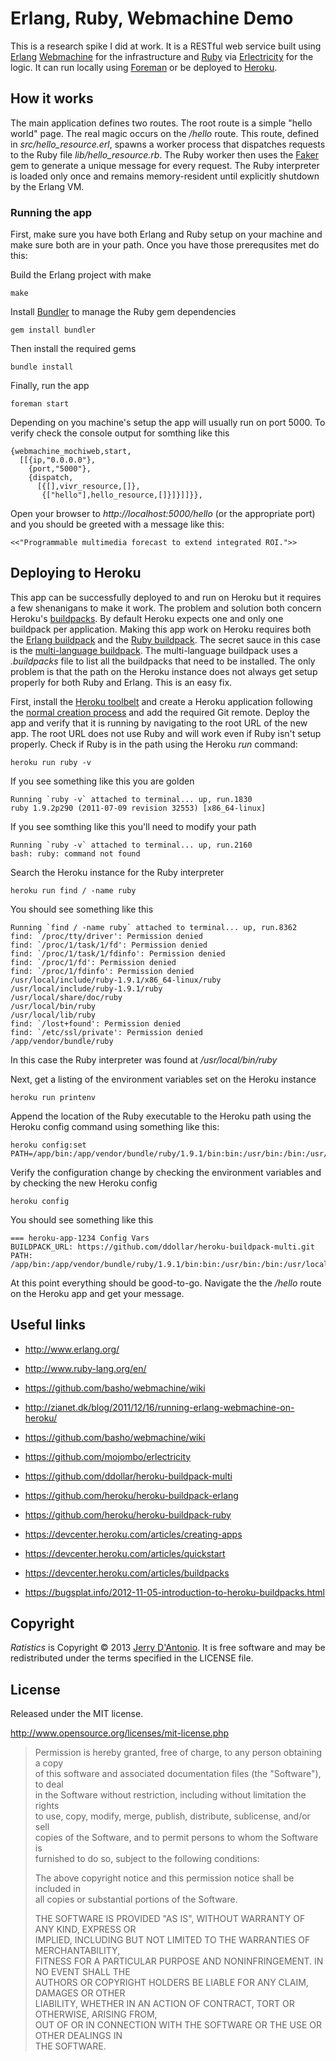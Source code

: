# Erlang, Ruby, Webmachine Demo

This is a research spike I did at work. It is a RESTful web service built using
[Erlang](http://www.erlang.org/) [Webmachine](https://github.com/basho/webmachine)
for the infrastructure and [Ruby](http://www.ruby-lang.org/en/)
via [Erlectricity](https://github.com/mojombo/erlectricity) for the logic.
It can run locally using [Foreman](https://github.com/ddollar/foreman)
or be deployed to [Heroku](http://www.heroku.com/).

## How it works

The main application defines two routes. The root route is a simple
"hello world" page. The real magic occurs on the */hello* route. This
route, defined in *src/hello_resource.erl*, spawns a worker process that
dispatches requests to the Ruby file *lib/hello_resource.rb*. The
Ruby worker then uses the [Faker](http://faker.rubyforge.org/) gem
to generate a unique message for every request. The Ruby interpreter
is loaded only once and remains memory-resident until explicitly
shutdown by the Erlang VM.

### Running the app

First, make sure you have both Erlang and Ruby setup on your machine
and make sure both are in your path. Once you have those prerequsites
met do this:

Build the Erlang project with make

    make

Install [Bundler](http://gembundler.com/) to manage the Ruby gem
dependencies

    gem install bundler

Then install the required gems

    bundle install

Finally, run the app

    foreman start

Depending on you machine's setup the app will usually run on port
5000. To verify check the console output for somthing like this

    {webmachine_mochiweb,start,
      [[{ip,"0.0.0.0"},
        {port,"5000"},
        {dispatch,
          [{[],vivr_resource,[]},
           {["hello"],hello_resource,[]}]}]]}},
    
Open your browser to *http://localhost:5000/hello* (or the appropriate port)
and you should be greeted with a message like this:

    <<"Programmable multimedia forecast to extend integrated ROI.">>

## Deploying to Heroku

This app can be successfully deployed to and run on Heroku but it
requires a few shenanigans to make it work. The problem and solution
both concern Heroku's [buildpacks](https://devcenter.heroku.com/articles/buildpacks).
By default Heroku expects one and only one buildpack per application.
Making this app work on Heroku requires both the
[Erlang buildpack](https://github.com/heroku/heroku-buildpack-erlang) and the
[Ruby buildpack](https://github.com/heroku/heroku-buildpack-ruby).
The secret sauce in this case is the
[multi-language buildpack](https://github.com/ddollar/heroku-buildpack-multi).
The multi-language buildpack uses a *.buildpacks* file to list all
the buildpacks that need to be installed. The only problem is that the
path on the Heroku instance does not always get setup properly for
both Ruby and Erlang. This is an easy fix.

First, install the [Heroku toolbelt](https://toolbelt.heroku.com/)
and create a Heroku application following the
[normal creation process](https://devcenter.heroku.com/articles/cedar)
and add the required Git remote. Deploy the app and verify that it is
running by navigating to the root URL of the new app. The root URL
does not use Ruby and will work even if Ruby isn't setup properly.
Check if Ruby is in the path using the Heroku *run* command:

    heroku run ruby -v 
  
If you see something like this you are golden

    Running `ruby -v` attached to terminal... up, run.1830
    ruby 1.9.2p290 (2011-07-09 revision 32553) [x86_64-linux]

If you see somthing like this you'll need to modify your path

    Running `ruby -v` attached to terminal... up, run.2160
    bash: ruby: command not found

Search the Heroku instance for the Ruby interpreter

    heroku run find / -name ruby

You should see something like this
    
    Running `find / -name ruby` attached to terminal... up, run.8362
    find: `/proc/tty/driver': Permission denied
    find: `/proc/1/task/1/fd': Permission denied
    find: `/proc/1/task/1/fdinfo': Permission denied
    find: `/proc/1/fd': Permission denied
    find: `/proc/1/fdinfo': Permission denied
    /usr/local/include/ruby-1.9.1/x86_64-linux/ruby
    /usr/local/include/ruby-1.9.1/ruby
    /usr/local/share/doc/ruby
    /usr/local/bin/ruby
    /usr/local/lib/ruby
    find: `/lost+found': Permission denied
    find: `/etc/ssl/private': Permission denied
    /app/vendor/bundle/ruby
    
In this case the Ruby interpreter was found at */usr/local/bin/ruby*

Next, get a listing of the environment variables set on the Heroku instance

    heroku run printenv

Append the location of the Ruby executable to the Heroku path using the
Heroku config command using something like this:

    heroku config:set PATH=/app/bin:/app/vendor/bundle/ruby/1.9.1/bin:bin:/usr/bin:/bin:/usr/local/lib/erlang/bin:/usr/local/bin

Verify the configuration change by checking the environment variables
and by checking the new Heroku config

    heroku config
    
You should see something like this

    === heroku-app-1234 Config Vars
    BUILDPACK_URL: https://github.com/ddollar/heroku-buildpack-multi.git
    PATH:          /app/bin:/app/vendor/bundle/ruby/1.9.1/bin:bin:/usr/bin:/bin:/usr/local/lib/erlang/bin:/usr/local/bin

At this point everything should be good-to-go. Navigate the the
*/hello* route on the Heroku app and get your message.

## Useful links

* http://www.erlang.org/
* http://www.ruby-lang.org/en/
* https://github.com/basho/webmachine/wiki


* http://zianet.dk/blog/2011/12/16/running-erlang-webmachine-on-heroku/


* https://github.com/basho/webmachine/wiki
* https://github.com/mojombo/erlectricity


* https://github.com/ddollar/heroku-buildpack-multi
* https://github.com/heroku/heroku-buildpack-erlang
* https://github.com/heroku/heroku-buildpack-ruby


* https://devcenter.heroku.com/articles/creating-apps
* https://devcenter.heroku.com/articles/quickstart


* https://devcenter.heroku.com/articles/buildpacks
* https://bugsplat.info/2012-11-05-introduction-to-heroku-buildpacks.html

## Copyright

*Ratistics* is Copyright &copy; 2013 [Jerry D'Antonio](https://twitter.com/jerrydantonio).
It is free software and may be redistributed under the terms specified in
the LICENSE file.

## License

Released under the MIT license.

http://www.opensource.org/licenses/mit-license.php  

> Permission is hereby granted, free of charge, to any person obtaining a copy  
> of this software and associated documentation files (the "Software"), to deal  
> in the Software without restriction, including without limitation the rights  
> to use, copy, modify, merge, publish, distribute, sublicense, and/or sell  
> copies of the Software, and to permit persons to whom the Software is  
> furnished to do so, subject to the following conditions:  
> 
> The above copyright notice and this permission notice shall be included in  
> all copies or substantial portions of the Software.  
> 
> THE SOFTWARE IS PROVIDED "AS IS", WITHOUT WARRANTY OF ANY KIND, EXPRESS OR  
> IMPLIED, INCLUDING BUT NOT LIMITED TO THE WARRANTIES OF MERCHANTABILITY,  
> FITNESS FOR A PARTICULAR PURPOSE AND NONINFRINGEMENT. IN NO EVENT SHALL THE  
> AUTHORS OR COPYRIGHT HOLDERS BE LIABLE FOR ANY CLAIM, DAMAGES OR OTHER  
> LIABILITY, WHETHER IN AN ACTION OF CONTRACT, TORT OR OTHERWISE, ARISING FROM,  
> OUT OF OR IN CONNECTION WITH THE SOFTWARE OR THE USE OR OTHER DEALINGS IN  
> THE SOFTWARE.  
